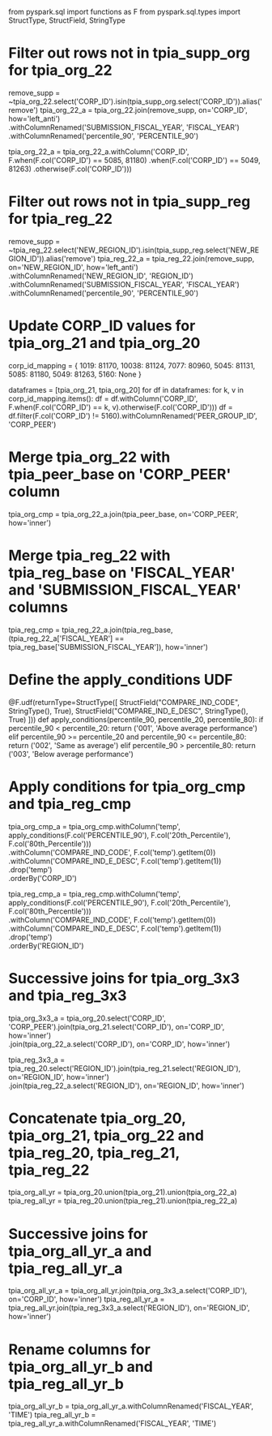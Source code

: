 from pyspark.sql import functions as F
from pyspark.sql.types import StructType, StructField, StringType

# Filter out rows not in tpia_supp_org for tpia_org_22
remove_supp = ~tpia_org_22.select('CORP_ID').isin(tpia_supp_org.select('CORP_ID')).alias('remove')
tpia_org_22_a = tpia_org_22.join(remove_supp, on='CORP_ID', how='left_anti') \
                      .withColumnRenamed('SUBMISSION_FISCAL_YEAR', 'FISCAL_YEAR') \
                      .withColumnRenamed('percentile_90', 'PERCENTILE_90')

tpia_org_22_a = tpia_org_22_a.withColumn('CORP_ID', 
                                     F.when(F.col('CORP_ID') == 5085, 81180)
                                      .when(F.col('CORP_ID') == 5049, 81263)
                                      .otherwise(F.col('CORP_ID')))

# Filter out rows not in tpia_supp_reg for tpia_reg_22
remove_supp = ~tpia_reg_22.select('NEW_REGION_ID').isin(tpia_supp_reg.select('NEW_REGION_ID')).alias('remove')
tpia_reg_22_a = tpia_reg_22.join(remove_supp, on='NEW_REGION_ID', how='left_anti') \
                      .withColumnRenamed('NEW_REGION_ID', 'REGION_ID') \
                      .withColumnRenamed('SUBMISSION_FISCAL_YEAR', 'FISCAL_YEAR') \
                      .withColumnRenamed('percentile_90', 'PERCENTILE_90')

# Update CORP_ID values for tpia_org_21 and tpia_org_20
corp_id_mapping = {
    1019: 81170,
    10038: 81124,
    7077: 80960,
    5045: 81131,
    5085: 81180,
    5049: 81263,
    5160: None
}

dataframes = [tpia_org_21, tpia_org_20]
for df in dataframes:
    for k, v in corp_id_mapping.items():
        df = df.withColumn('CORP_ID', F.when(F.col('CORP_ID') == k, v).otherwise(F.col('CORP_ID')))
    df = df.filter(F.col('CORP_ID') != 5160).withColumnRenamed('PEER_GROUP_ID', 'CORP_PEER')

# Merge tpia_org_22 with tpia_peer_base on 'CORP_PEER' column
tpia_org_cmp = tpia_org_22_a.join(tpia_peer_base, on='CORP_PEER', how='inner')

# Merge tpia_reg_22 with tpia_reg_base on 'FISCAL_YEAR' and 'SUBMISSION_FISCAL_YEAR' columns
tpia_reg_cmp = tpia_reg_22_a.join(tpia_reg_base, (tpia_reg_22_a['FISCAL_YEAR'] == tpia_reg_base['SUBMISSION_FISCAL_YEAR']), how='inner')

# Define the apply_conditions UDF
@F.udf(returnType=StructType([
    StructField("COMPARE_IND_CODE", StringType(), True),
    StructField("COMPARE_IND_E_DESC", StringType(), True)
]))
def apply_conditions(percentile_90, percentile_20, percentile_80):
    if percentile_90 < percentile_20:
        return ('001', 'Above average performance')
    elif percentile_90 >= percentile_20 and percentile_90 <= percentile_80:
        return ('002', 'Same as average')
    elif percentile_90 > percentile_80:
        return ('003', 'Below average performance')

# Apply conditions for tpia_org_cmp and tpia_reg_cmp
tpia_org_cmp_a = tpia_org_cmp.withColumn('temp', apply_conditions(F.col('PERCENTILE_90'), F.col('20th_Percentile'), F.col('80th_Percentile'))) \
                            .withColumn('COMPARE_IND_CODE', F.col('temp').getItem(0)) \
                            .withColumn('COMPARE_IND_E_DESC', F.col('temp').getItem(1)) \
                            .drop('temp') \
                            .orderBy('CORP_ID')

tpia_reg_cmp_a = tpia_reg_cmp.withColumn('temp', apply_conditions(F.col('PERCENTILE_90'), F.col('20th_Percentile'), F.col('80th_Percentile'))) \
                            .withColumn('COMPARE_IND_CODE', F.col('temp').getItem(0)) \
                            .withColumn('COMPARE_IND_E_DESC', F.col('temp').getItem(1)) \
                            .drop('temp') \
                            .orderBy('REGION_ID')

# Successive joins for tpia_org_3x3 and tpia_reg_3x3
tpia_org_3x3_a = tpia_org_20.select('CORP_ID', 'CORP_PEER').join(tpia_org_21.select('CORP_ID'), on='CORP_ID', how='inner') \
                         .join(tpia_org_22_a.select('CORP_ID'), on='CORP_ID', how='inner')

tpia_reg_3x3_a = tpia_reg_20.select('REGION_ID').join(tpia_reg_21.select('REGION_ID'), on='REGION_ID', how='inner') \
                         .join(tpia_reg_22_a.select('REGION_ID'), on='REGION_ID', how='inner')

# Concatenate tpia_org_20, tpia_org_21, tpia_org_22 and tpia_reg_20, tpia_reg_21, tpia_reg_22
tpia_org_all_yr = tpia_org_20.union(tpia_org_21).union(tpia_org_22_a)
tpia_reg_all_yr = tpia_reg_20.union(tpia_reg_21).union(tpia_reg_22_a)

# Successive joins for tpia_org_all_yr_a and tpia_reg_all_yr_a
tpia_org_all_yr_a = tpia_org_all_yr.join(tpia_org_3x3_a.select('CORP_ID'), on='CORP_ID', how='inner')
tpia_reg_all_yr_a = tpia_reg_all_yr.join(tpia_reg_3x3_a.select('REGION_ID'), on='REGION_ID', how='inner')

# Rename columns for tpia_org_all_yr_b and tpia_reg_all_yr_b
tpia_org_all_yr_b = tpia_org_all_yr_a.withColumnRenamed('FISCAL_YEAR', 'TIME')
tpia_reg_all_yr_b = tpia_reg_all_yr_a.withColumnRenamed('FISCAL_YEAR', 'TIME')
